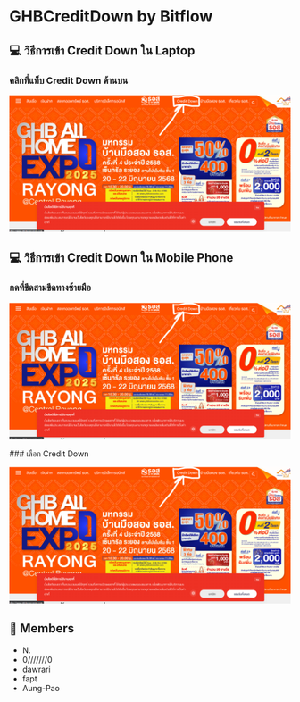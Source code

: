 # GHBCreditDown by Bitflow

## 💻 วิธีการเข้า Credit Down ใน Laptop
### คลิกที่แท็บ Credit Down ด้านบน 
<p align="center">
  <img src="image/1.png" alt="header">
</p>

## 💻 วิธีการเข้า Credit Down ใน Mobile Phone
### กดที่ขีดสามขีดทางซ้ายมือ
<p align="center">
  <img src="image/1.png" alt="header">
</p>
### เลือก Credit Down
<p align="center">
  <img src="image/1.png" alt="header">
</p>

## 👥 Members
- N.
- 0///////0
- dawrari
- fapt
- Aung-Pao
